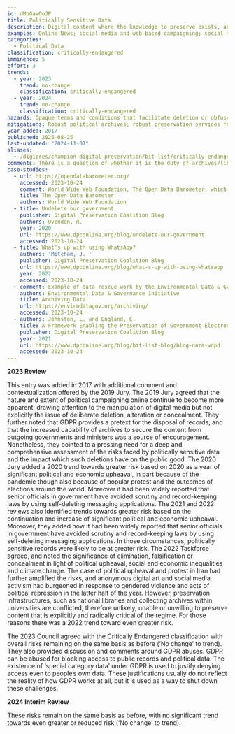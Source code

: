 ```yaml
---
id: dMpGawOoJP
title: Politically Sensitive Data
description: Digital content where the knowledge to preserve exists, and there is no threat to obsolescence, but where political interests may be served by elimination, falsification or concealment.
examples: Online News; social media and web-based campaigning; social media relating to 2016 UK/EU referendum; Promises made in Scottish independence referendum 2014; US Environmental Data; UK Public Finance Initiative (PFI) documents; Recordings of Leinster House
categories:
  - Political Data
classification: critically-endangered
imminence: 5
effort: 3
trends:
  - year: 2023
    trend: no-change
    classification: critically-endangered
  - year: 2024
    trend: no-change
    classification: critically-endangered
hazards: Opaque terms and conditions that facilitate deletion or obfuscation; lack of access to web-harvesting; significant lobby interest; change of administration; data resides in single jurisdiction; reputational risk to collecting institution; uncertainty over IPR or the presence of orphaned works
mitigations: Robust political archives; robust preservation services for investigative journalists
year-added: 2017
published: 2025-08-25
last-updated: "2024-11-07"
aliases:
  - /digipres/champion-digital-preservation/bit-list/critically-endangered/bitlist-politically-sensitive-data
comments: There is a question of whether it is the duty of archives/libraries to preserve the falsification but to instead preserve the constituent pieces to allow researchers to infer elimination, falsification or concealment.
case-studies:
  - url: https://opendatabarometer.org/
    accessed: 2023-10-24
    comment: World Wide Web Foundation, The Open Data Barometer, which provides a global measure of how governments are publishing and using open data for accountability, innovation and social impact, which looks at the 30 governments that have adopted the Open Data Charter and those that, as G20 members, have committed to G20 Anti-Corruption Open Data Principles.
    title: The Open Data Barometer
    authors: World Wide Web Foundation
  - title: Undelete our government
    publisher: Digital Preservation Coalition Blog
    authors: Ovenden, R.
    year: 2020
    url: https://www.dpconline.org/blog/undelete-our-government
    accessed: 2023-10-24
  - title: What’s up with using WhatsApp?
    authors: 'Mitcham, J. '
    publisher: Digital Preservation Coalition Blog
    url: https://www.dpconline.org/blog/what-s-up-with-using-whatsapp
    year: 2022
    accessed: 2023-10-24
  - comment: Example of data rescue work by the Environmental Data & Governance Initiative (EDGI), initially formed in November 2016 to document and analyze changes to environmental governance that would transpire under the Trump Administration. EDGI subsequently became the preeminent watchdog group for material on federal environmental data issues on government websites, and a national leader in highlighting President Trump’s impacts such as declines in EPA enforcement.
    authors: Environmental Data & Governance Initiative
    title: Archiving Data
    url: https://envirodatagov.org/archiving/
    accessed: 2023-10-24
  - authors: Johnston, L. and England, E.
    title: A Framework Enabling the Preservation of Government Electronic Records
    publisher: Digital Preservation Coalition Blog
    year: 2021
    url: https://www.dpconline.org/blog/bit-list-blog/blog-nara-wdpd
    accessed: 2023-10-24
---
```

**2023 Review**

This entry was added in 2017 with additional comment and contextualization offered by the 2019 Jury. The 2019 Jury agreed that the nature and extent of political campaigning online continue to become more apparent, drawing attention to the manipulation of digital media but not explicitly the issue of deliberate deletion, alteration or concealment. They further noted that GDPR provides a pretext for the disposal of records, and that the increased capability of archives to secure the content from outgoing governments and ministers was a source of encouragement. Nonetheless, they pointed to a pressing need for a deep and comprehensive assessment of the risks faced by politically sensitive data and the impact which such deletions have on the public good. The 2020 Jury added a 2020 trend towards greater risk based on 2020 as a year of significant political and economic upheaval, in part because of the pandemic though also because of popular protest and the outcomes of elections around the world. Moreover it had been widely reported that senior officials in government have avoided scrutiny and record-keeping laws by using self-deleting messaging applications. The 2021 and 2022 reviews also identified trends towards greater risk based on the continuation and increase of significant political and economic upheaval. Moreover, they added how it had been widely reported that senior officials in government have avoided scrutiny and record-keeping laws by using self-deleting messaging applications. In those circumstances, politically sensitive records were likely to be at greater risk. The 2022 Taskforce agreed, and noted the significance of elimination, falsification or concealment in light of political upheaval, social and economic inequalities and climate change. The case of political upheaval and protest in Iran had further amplified the risks, and anonymous digital art and social media activism had burgeoned in response to gendered violence and acts of political repression in the latter half of the year. However, preservation infrastructures, such as national libraries and collecting archives within universities are conflicted, therefore unlikely, unable or unwilling to preserve content that is explicitly and radically critical of the regime. For those reasons there was a 2022 trend toward even greater risk.

The 2023 Council agreed with the Critically Endangered classification with overall risks remaining on the same basis as before (‘No change’ to trend). They also provided discussion and comments around GDPR abuses. GDPR can be abused for blocking access to public records and political data. The existence of ‘special category data’ under GDPR is used to justify denying access even to people’s own data. These justifications usually do not reflect the reality of how GDPR works at all, but it is used as a way to shut down these challenges.

**2024 Interim Review**

These risks remain on the same basis as before, with no significant trend towards even greater or reduced risk (‘No change’ to trend).
